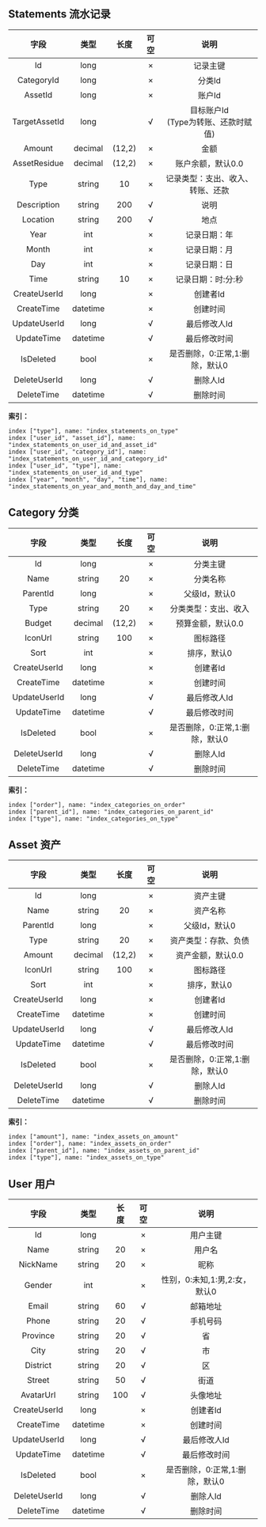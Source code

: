 ## Statements 流水记录

|     字段      |   类型   |  长度  | 可空 |                   说明                   |
| :-----------: | :------: | :----: | :--: | :--------------------------------------: |
|      Id       |   long   |        |  ×   |                 记录主键                 |
|  CategoryId   |   long   |        |  ×   |                  分类Id                  |
|    AssetId    |   long   |        |  ×   |                  账户Id                  |
| TargetAssetId |   long   |        |  √   | 目标账户Id<br />(Type为转账、还款时赋值) |
|    Amount     | decimal  | (12,2) |  ×   |                   金额                   |
| AssetResidue  | decimal  | (12,2) |  ×   |            账户余额，默认0.0             |
|     Type      |  string  |   10   |  ×   |     记录类型：支出、收入、转账、还款     |
|  Description  |  string  |  200   |  √   |                   说明                   |
|   Location    |  string  |  200   |  √   |                   地点                   |
|     Year      |   int    |        |  ×   |               记录日期：年               |
|     Month     |   int    |        |  ×   |               记录日期：月               |
|      Day      |   int    |        |  ×   |               记录日期：日               |
|     Time      |  string  |   10   |  ×   |            记录日期：时:分:秒            |
| CreateUserId  |   long   |        |  ×   |                 创建者Id                 |
|  CreateTime   | datetime |        |  ×   |                 创建时间                 |
| UpdateUserId  |   long   |        |  √   |               最后修改人Id               |
|  UpdateTime   | datetime |        |  √   |               最后修改时间               |
|   IsDeleted   |   bool   |        |  ×   |      是否删除，0:正常,1:删除，默认0      |
| DeleteUserId  |   long   |        |  √   |                 删除人Id                 |
|  DeleteTime   | datetime |        |  √   |                 删除时间                 |

**索引：**

```
index ["type"], name: "index_statements_on_type"
index ["user_id", "asset_id"], name: "index_statements_on_user_id_and_asset_id"
index ["user_id", "category_id"], name: "index_statements_on_user_id_and_category_id"
index ["user_id", "type"], name: "index_statements_on_user_id_and_type"
index ["year", "month", "day", "time"], name: "index_statements_on_year_and_month_and_day_and_time"
```



## Category  分类

|     字段     |   类型   |  长度  | 可空 |              说明              |
| :----------: | :------: | :----: | :--: | :----------------------------: |
|      Id      |   long   |        |  ×   |            分类主键            |
|     Name     |  string  |   20   |  ×   |            分类名称            |
|   ParentId   |   long   |        |  ×   |         父级Id，默认0          |
|     Type     |  string  |   20   |  ×   |      分类类型：支出、收入      |
|    Budget    | decimal  | (12,2) |  ×   |       预算金额，默认0.0        |
|   IconUrl    |  string  |  100   |  ×   |            图标路径            |
|     Sort     |   int    |        |  ×   |          排序，默认0           |
| CreateUserId |   long   |        |  ×   |            创建者Id            |
|  CreateTime  | datetime |        |  ×   |            创建时间            |
| UpdateUserId |   long   |        |  √   |          最后修改人Id          |
|  UpdateTime  | datetime |        |  √   |          最后修改时间          |
|  IsDeleted   |   bool   |        |  ×   | 是否删除，0:正常,1:删除，默认0 |
| DeleteUserId |   long   |        |  √   |            删除人Id            |
|  DeleteTime  | datetime |        |  √   |            删除时间            |

**索引：**

```
index ["order"], name: "index_categories_on_order"
index ["parent_id"], name: "index_categories_on_parent_id"
index ["type"], name: "index_categories_on_type"
```



## Asset  资产

|     字段     |   类型   |  长度  | 可空 |              说明              |
| :----------: | :------: | :----: | :--: | :----------------------------: |
|      Id      |   long   |        |  ×   |            资产主键            |
|     Name     |  string  |   20   |  ×   |            资产名称            |
|   ParentId   |   long   |        |  ×   |         父级Id，默认0          |
|     Type     |  string  |   20   |  ×   |      资产类型：存款、负债      |
|    Amount    | decimal  | (12,2) |  ×   |       资产金额，默认0.0        |
|   IconUrl    |  string  |  100   |  ×   |            图标路径            |
|     Sort     |   int    |        |  ×   |          排序，默认0           |
| CreateUserId |   long   |        |  ×   |            创建者Id            |
|  CreateTime  | datetime |        |  ×   |            创建时间            |
| UpdateUserId |   long   |        |  √   |          最后修改人Id          |
|  UpdateTime  | datetime |        |  √   |          最后修改时间          |
|  IsDeleted   |   bool   |        |  ×   | 是否删除，0:正常,1:删除，默认0 |
| DeleteUserId |   long   |        |  √   |            删除人Id            |
|  DeleteTime  | datetime |        |  √   |            删除时间            |

**索引：**

    index ["amount"], name: "index_assets_on_amount"
    index ["order"], name: "index_assets_on_order"
    index ["parent_id"], name: "index_assets_on_parent_id"
    index ["type"], name: "index_assets_on_type"


## User  用户

|     字段     |   类型   | 长度 | 可空 |              说明              |
| :----------: | :------: | :--: | :--: | :----------------------------: |
|      Id      |   long   |      |  ×   |            用户主键            |
|     Name     |  string  |  20  |  ×   |             用户名             |
|   NickName   |  string  |  20  |  ×   |              昵称              |
|    Gender    |   int    |      |  ×   | 性别，0:未知,1:男,2:女，默认0  |
|    Email     |  string  |  60  |  √   |            邮箱地址            |
|    Phone     |  string  |  20  |  √   |            手机号码            |
|   Province   |  string  |  20  |  √   |               省               |
|     City     |  string  |  20  |  √   |               市               |
|   District   |  string  |  20  |  √   |               区               |
|    Street    |  string  |  50  |  √   |              街道              |
|  AvatarUrl   |  string  | 100  |  √   |            头像地址            |
| CreateUserId |   long   |      |  ×   |            创建者Id            |
|  CreateTime  | datetime |      |  ×   |            创建时间            |
| UpdateUserId |   long   |      |  √   |          最后修改人Id          |
|  UpdateTime  | datetime |      |  √   |          最后修改时间          |
|  IsDeleted   |   bool   |      |  ×   | 是否删除，0:正常,1:删除，默认0 |
| DeleteUserId |   long   |      |  √   |            删除人Id            |
|  DeleteTime  | datetime |      |  √   |            删除时间            |

